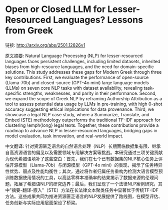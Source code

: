 # Open or Closed LLM for Lesser-Resourced Languages? Lessons from Greek

链接: http://arxiv.org/abs/2501.12826v1

原文摘要:
Natural Language Processing (NLP) for lesser-resourced languages faces
persistent challenges, including limited datasets, inherited biases from
high-resource languages, and the need for domain-specific solutions. This study
addresses these gaps for Modern Greek through three key contributions. First,
we evaluate the performance of open-source (Llama-70b) and closed-source
(GPT-4o mini) large language models (LLMs) on seven core NLP tasks with dataset
availability, revealing task-specific strengths, weaknesses, and parity in
their performance. Second, we expand the scope of Greek NLP by reframing
Authorship Attribution as a tool to assess potential data usage by LLMs in
pre-training, with high 0-shot accuracy suggesting ethical implications for
data provenance. Third, we showcase a legal NLP case study, where a Summarize,
Translate, and Embed (STE) methodology outperforms the traditional TF-IDF
approach for clustering \emph{long} legal texts. Together, these contributions
provide a roadmap to advance NLP in lesser-resourced languages, bridging gaps
in model evaluation, task innovation, and real-world impact.

中文翻译:
针对资源匮乏语言的自然语言处理（NLP）长期面临数据集有限、继承自高资源语言的偏见以及需要领域专用解决方案等挑战。本研究通过三项关键贡献为现代希腊语填补了这些空白：首先，我们在七个已有数据集的NLP核心任务上评估开源模型（Llama-70b）与闭源模型（GPT-4o mini）的表现，揭示了任务特异性优势、弱点及性能均衡性；其次，通过将作者归属任务重构为检测大语言模型预训练数据使用情况的工具，以高达零样本准确率的结果揭示了数据来源的伦理问题，拓展了希腊语NLP的研究边界；最后，我们呈现了一个法律NLP案例研究，其中"摘要-翻译-嵌入"（STE）方法在长法律文本聚类任务中显著优于传统TF-IDF方法。这些成果共同为推进资源匮乏语言的NLP发展提供了路线图，在模型评估、任务创新与实际应用层面架设了桥梁。
